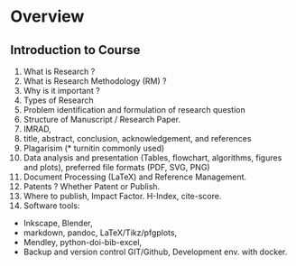 

# Overview


## Introduction to Course
1. What is Research ?
1. What is Research Methodology (RM) ? 
1. Why is it important ?
1. Types of Research
1. Problem identification and formulation of research question
1. Structure of Manuscript / Research Paper.
  1. IMRAD,
  1. title, abstract, conclusion, acknowledgement, and references
1. Plagarisim (* turnitin commonly used)
1. Data analysis and presentation (Tables, flowchart, algorithms, figures and plots), preferred file formats (PDF, SVG, PNG)
1. Document Processing (LaTeX) and Reference Management.
1. Patents ? Whether Patent or Publish.
1. Where to publish, Impact Factor. H-Index, cite-score.
1. Software tools: 
  * Inkscape, Blender, 
  * markdown, pandoc, LaTeX/Tikz/pfgplots,  
  * Mendley, python-doi-bib-excel,
  * Backup and version control GIT/Github, Development env. with docker.





